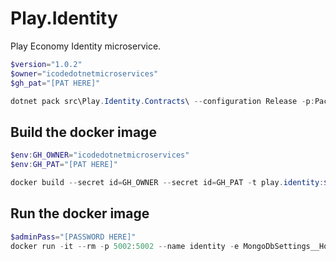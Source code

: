 # Play.Identity

Play Economy Identity microservice.

```powershell
$version="1.0.2"
$owner="icodedotnetmicroservices"
$gh_pat="[PAT HERE]"

dotnet pack src\Play.Identity.Contracts\ --configuration Release -p:PackageVersion=$version -p:RepositoryUrl=https://github.com/$owner/Play.Identity -o ..\packages
```

## Build the docker image

```powershell
$env:GH_OWNER="icodedotnetmicroservices"
$env:GH_PAT="[PAT HERE]"

docker build --secret id=GH_OWNER --secret id=GH_PAT -t play.identity:$version .

```

## Run the docker image

```powershell
$adminPass="[PASSWORD HERE]"
docker run -it --rm -p 5002:5002 --name identity -e MongoDbSettings__Host=mongo -e RabbitMqSettings__Host=rabbitmq -e IdentitySettings__AdminUserPassword=$adminPass --network playinfra_default play.identity:$version
```
